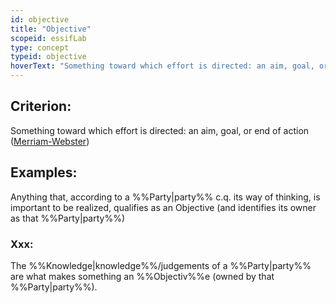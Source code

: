 ```yaml
---
id: objective
title: "Objective"
scopeid: essifLab
type: concept
typeid: objective
hoverText: "Something toward which effort is directed: an aim, goal, or end of action"
---
```


## Criterion:
Something toward which effort is directed: an aim, goal, or end of action ([Merriam-Webster](https://www.merriam-webster.com/dictionary/objective))

## Examples:
Anything that, according to a %%Party|party%% c.q. its way of thinking, is important to be realized, qualifies as an Objective (and identifies its owner as that %%Party|party%%)

### Xxx:
The %%Knowledge|knowledge%%/judgements of a %%Party|party%% are what makes something an %%Objectiv%%e (owned by that %%Party|party%%).
